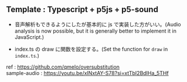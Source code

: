 ## Template : Typescript + p5js + p5-sound

- 音声解析もできるようにしたが基本的に js で実装した方がいい。(Audio analysis is now possible, but it is generally better to implement it in JavaScript.)

- index.ts の draw に関数を設定する。(Set the function for `draw` in `index.ts`.)

ref : https://github.com/qmelo/oversubstitution  
sample-audio : https://youtu.be/xINxtAY-S78?si=xtTbI2BdIHa_5THf
